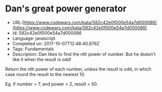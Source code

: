 # Dan's great power generator

 - URL:[https://www.codewars.com/kata/582c42e0f000e54a7d000086](https://www.codewars.com/kata/582c42e0f000e54a7d000086)
 - Id: 582c42e0f000e54a7d000086
 - Language: javascript
 - Completed on: 2017-10-07T12:48:40.878Z
 - Tags: Fundamentals
 - Description:
Dan likes to find the nth power of number. But he doesn't like it when the result is odd!

Return the nth power of each number, unless the result is odd, in which case round the result to the nearest 10.

Eg. if number = 7, and power = 2, result = 50.
